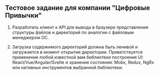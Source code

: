 ## Тестовое задание для компании "Цифровые Привычки"

1. Разработать клиент к API для вывода в браузере представления структуры файлов и директорий по аналогии с файловым менеджером ОС. 
 
2. Загрузка содержимого директорий должна быть ленивой и загружается в момент открытия директории. Приветствуется применение любой известной вам библиотеки построения UI: React/Vue/Angular/Svelte и хранения состояния: Mobx, Redux, NgRx или нативных инструментов выбранной библиотеки.
